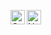 <img align="left" alt="C++" width="23px" src="https://upload.wikimedia.org/wikipedia/commons/thumb/1/18/ISO_C%2B%2B_Logo.svg/1200px-ISO_C%2B%2B_Logo.svg.png"/><img align="center" alt="Node" width="23px" src="https://www.ambientinfotech.com/wp-content/uploads/2020/03/node-js.png"/>








